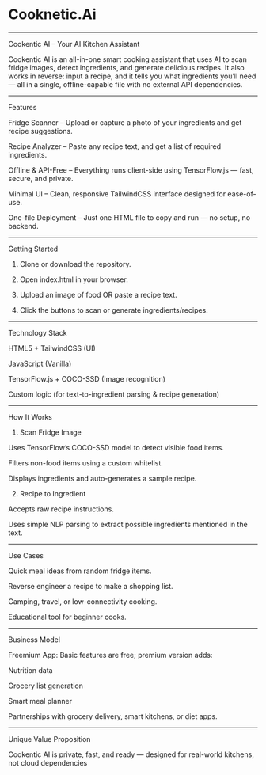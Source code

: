 # Cooknetic.Ai
---

Cookentic AI – Your AI Kitchen Assistant

Cookentic AI is an all-in-one smart cooking assistant that uses AI to scan fridge images, detect ingredients, and generate delicious recipes. It also works in reverse: input a recipe, and it tells you what ingredients you’ll need — all in a single, offline-capable file with no external API dependencies.


---

Features

Fridge Scanner – Upload or capture a photo of your ingredients and get recipe suggestions.

Recipe Analyzer – Paste any recipe text, and get a list of required ingredients.

Offline & API-Free – Everything runs client-side using TensorFlow.js — fast, secure, and private.

Minimal UI – Clean, responsive TailwindCSS interface designed for ease-of-use.

One-file Deployment – Just one HTML file to copy and run — no setup, no backend.



---

Getting Started

1. Clone or download the repository.


2. Open index.html in your browser.


3. Upload an image of food OR paste a recipe text.


4. Click the buttons to scan or generate ingredients/recipes.




---

Technology Stack

HTML5 + TailwindCSS (UI)

JavaScript (Vanilla)

TensorFlow.js + COCO-SSD (Image recognition)

Custom logic (for text-to-ingredient parsing & recipe generation)



---

How It Works

1. Scan Fridge Image

Uses TensorFlow’s COCO-SSD model to detect visible food items.

Filters non-food items using a custom whitelist.

Displays ingredients and auto-generates a sample recipe.


2. Recipe to Ingredient

Accepts raw recipe instructions.

Uses simple NLP parsing to extract possible ingredients mentioned in the text.



---

Use Cases

Quick meal ideas from random fridge items.

Reverse engineer a recipe to make a shopping list.

Camping, travel, or low-connectivity cooking.

Educational tool for beginner cooks.



---

Business Model

Freemium App: Basic features are free; premium version adds:

Nutrition data

Grocery list generation

Smart meal planner


Partnerships with grocery delivery, smart kitchens, or diet apps.



---

Unique Value Proposition

Cookentic AI is private, fast, and ready — designed for real-world kitchens, not cloud dependencies
